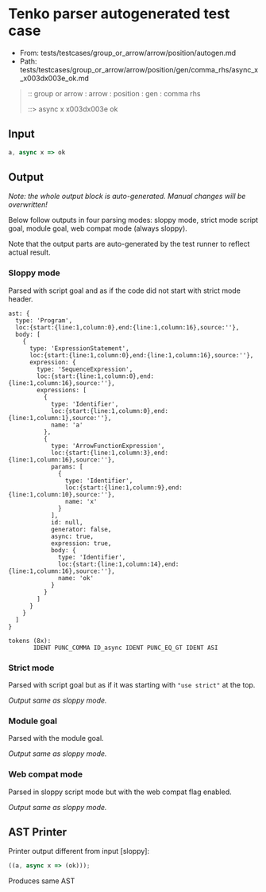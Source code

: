 # Tenko parser autogenerated test case

- From: tests/testcases/group_or_arrow/arrow/position/autogen.md
- Path: tests/testcases/group_or_arrow/arrow/position/gen/comma_rhs/async_x_x003dx003e_ok.md

> :: group or arrow : arrow : position : gen : comma rhs
>
> ::> async x x003dx003e ok

## Input


`````js
a, async x => ok
`````

## Output

_Note: the whole output block is auto-generated. Manual changes will be overwritten!_

Below follow outputs in four parsing modes: sloppy mode, strict mode script goal, module goal, web compat mode (always sloppy).

Note that the output parts are auto-generated by the test runner to reflect actual result.

### Sloppy mode

Parsed with script goal and as if the code did not start with strict mode header.

`````
ast: {
  type: 'Program',
  loc:{start:{line:1,column:0},end:{line:1,column:16},source:''},
  body: [
    {
      type: 'ExpressionStatement',
      loc:{start:{line:1,column:0},end:{line:1,column:16},source:''},
      expression: {
        type: 'SequenceExpression',
        loc:{start:{line:1,column:0},end:{line:1,column:16},source:''},
        expressions: [
          {
            type: 'Identifier',
            loc:{start:{line:1,column:0},end:{line:1,column:1},source:''},
            name: 'a'
          },
          {
            type: 'ArrowFunctionExpression',
            loc:{start:{line:1,column:3},end:{line:1,column:16},source:''},
            params: [
              {
                type: 'Identifier',
                loc:{start:{line:1,column:9},end:{line:1,column:10},source:''},
                name: 'x'
              }
            ],
            id: null,
            generator: false,
            async: true,
            expression: true,
            body: {
              type: 'Identifier',
              loc:{start:{line:1,column:14},end:{line:1,column:16},source:''},
              name: 'ok'
            }
          }
        ]
      }
    }
  ]
}

tokens (8x):
       IDENT PUNC_COMMA ID_async IDENT PUNC_EQ_GT IDENT ASI
`````

### Strict mode

Parsed with script goal but as if it was starting with `"use strict"` at the top.

_Output same as sloppy mode._

### Module goal

Parsed with the module goal.

_Output same as sloppy mode._

### Web compat mode

Parsed in sloppy script mode but with the web compat flag enabled.

_Output same as sloppy mode._

## AST Printer

Printer output different from input [sloppy]:

````js
((a, async x => (ok)));
````

Produces same AST
